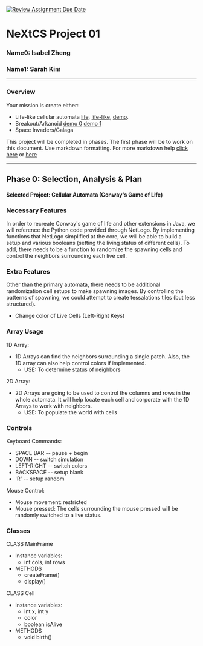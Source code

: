 [![Review Assignment Due Date](https://classroom.github.com/assets/deadline-readme-button-22041afd0340ce965d47ae6ef1cefeee28c7c493a6346c4f15d667ab976d596c.svg)](https://classroom.github.com/a/PX83n--N)
# NeXtCS Project 01
### Name0: Isabel Zheng
### Name1: Sarah Kim 
---

### Overview
Your mission is create either:
- Life-like cellular automata [life](https://en.wikipedia.org/wiki/Conway%27s_Game_of_Life), [life-like](https://en.wikipedia.org/wiki/Life-like_cellular_automaton), [demo](https://www.netlogoweb.org/launch#https://www.netlogoweb.org/assets/modelslib/Sample%20Models/Computer%20Science/Cellular%20Automata/Life.nlogo).
- Breakout/Arkanoid [demo 0](https://elgoog.im/breakout/)  [demo 1](https://www.crazygames.com/game/atari-breakout)
- Space Invaders/Galaga

This project will be completed in phases. The first phase will be to work on this document. Use markdown formatting. For more markdown help [click here](https://github.com/adam-p/markdown-here/wiki/Markdown-Cheatsheet) or [here](https://docs.github.com/en/get-started/writing-on-github/getting-started-with-writing-and-formatting-on-github/basic-writing-and-formatting-syntax)


---

## Phase 0: Selection, Analysis & Plan

#### Selected Project: Cellular Automata (Conway's Game of Life) 

### Necessary Features
In order to recreate Conway's game of life and other extensions in Java, we will reference the Python code provided through NetLogo. By implementing functions that NetLogo simplified at the core, we will be able to build a setup and various booleans (setting the living status of different cells). To add, there needs to be a function to randomize the spawning cells and control the neighbors surrounding each live cell.

### Extra Features
Other than the primary automata, there needs to be additional randomization cell setups to make spawning images. By controlling the patterns of spawning, we could attempt to create  tessalations tiles (but less structured). 
- Change color of Live Cells (Left-Right Keys)

### Array Usage

1D Array:
- 1D Arrays can find the neighbors surrounding a single patch. Also, the 1D array can also help control colors if implemented.
  - USE: To determine status of neighbors

2D Array:
- 2D Arrays are going to be used to control the columns and rows in the whole automata. It will help locate each cell and corporate with the 1D Arrays to work with neighbors.
  - USE: To populate the world with cells


### Controls

Keyboard Commands:
- SPACE BAR -- pause + begin
- DOWN -- switch simulation
- LEFT-RIGHT -- switch colors
- BACKSPACE -- setup blank
- 'R' -- setup random

Mouse Control:
- Mouse movement: restricted
- Mouse pressed: The cells surrounding the mouse pressed will be randomly switched to a live status.


### Classes

CLASS MainFrame
- Instance variables:
  - int cols, int rows
- METHODS
  - createFrame()
  - display()
  
CLASS Cell
- Instance variables:
  - int x, int y
  - color
  - boolean isAlive
- METHODS
  - void birth()
